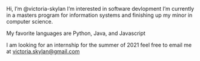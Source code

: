 Hi, I’m @victoria-skylan
I’m interested in software devlopment
I’m currently in a masters program for information systems 
and finishing up my minor in computer science. 

My favorite languages are Python, Java, and Javascript

I am looking for an internship for the summer of 2021
feel free to email me at victoria.skylan@gmail.com
